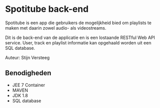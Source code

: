 # Spotitube back-end
Spotitube is een app die gebruikers de mogelijkheid bied om playlists te maken met daarin zowel audio- als videostreams.

Dit is de back-end van de applicatie en is een lostaande RESTful Web API service.
User, track en playlist informatie kan opgehaald worden uit een SQL database. 

Auteur: Stijn Versteeg 

## Benodigheden
* JEE 7 Container
* MAVEN
* JDK 1.8
* SQL database

